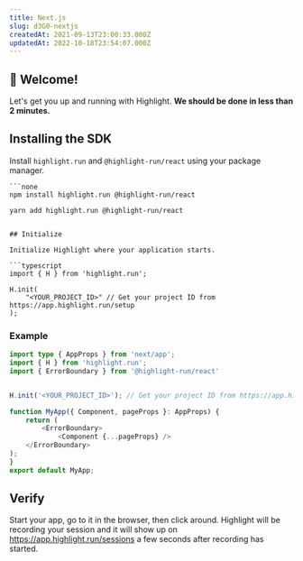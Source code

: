 ```yaml
---
title: Next.js
slug: d3G0-nextjs
createdAt: 2021-09-13T23:00:33.000Z
updatedAt: 2022-10-18T23:54:07.000Z
---
```


## 👋 Welcome!

Let's get you up and running with Highlight. **We should be done in less than 2 minutes.**

## Installing the SDK

Install `highlight.run` and `@highlight-run/react` using your package manager.

```codeblocktabs
```none
npm install highlight.run @highlight-run/react
```

```shell
yarn add highlight.run @highlight-run/react
```
```

## Initialize

Initialize Highlight where your application starts.

```typescript
import { H } from 'highlight.run';

H.init(
    "<YOUR_PROJECT_ID>" // Get your project ID from https://app.highlight.run/setup
);
```

### Example

```typescript
import type { AppProps } from 'next/app';
import { H } from 'highlight.run';
import { ErrorBoundary } from '@highlight-run/react'


H.init('<YOUR_PROJECT_ID>'); // Get your project ID from https://app.highlight.run/setup

function MyApp({ Component, pageProps }: AppProps) {
    return (
        <ErrorBoundary>
            <Component {...pageProps} />
    </ErrorBoundary>
);
}
export default MyApp;
```

## Verify

Start your app, go to it in the browser, then click around. Highlight will be recording your session and it will show up on <https://app.highlight.run/sessions> a few seconds after recording has started.
